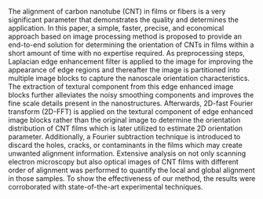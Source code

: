 The alignment of carbon nanotube (CNT) in films or fibers is a very significant parameter that demonstrates the quality and determines the application. In this paper, a simple, faster, precise, and economical approach based on image processing method is proposed to provide an end-to-end solution for determining the orientation of CNTs in films within a short amount of time with no expertise required. As preprocessing steps, Laplacian edge enhancement filter is applied to the image for improving the appearance of edge regions and thereafter the image is partitioned into multiple image blocks to capture the nanoscale orientation characteristics. The extraction of textural component from this edge enhanced image blocks further alleviates the noisy smoothing components and improves the fine scale details present in the nanostructures. Afterwards, 2D-fast Fourier transform (2D-FFT) is applied on the textural component of edge enhanced image blocks rather than the original image to determine the orientation distribution of CNT films which is later utilized to estimate 2D orientation parameter. Additionally, a Fourier subtraction technique is introduced to discard the holes, cracks, or contaminants in the films which may create unwanted alignment information. Extensive analysis on not only scanning electron microscopy but also optical images of CNT films with different order of alignment was performed to quantify the local and global alignment in those samples. To show the effectiveness of our method, the results were corroborated with state-of-the-art experimental techniques. 

